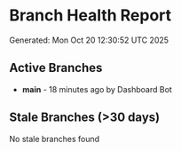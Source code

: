 # Branch Health Report
Generated: Mon Oct 20 12:30:52 UTC 2025

## Active Branches
- **main** - 18 minutes ago by Dashboard Bot

## Stale Branches (>30 days)
No stale branches found
